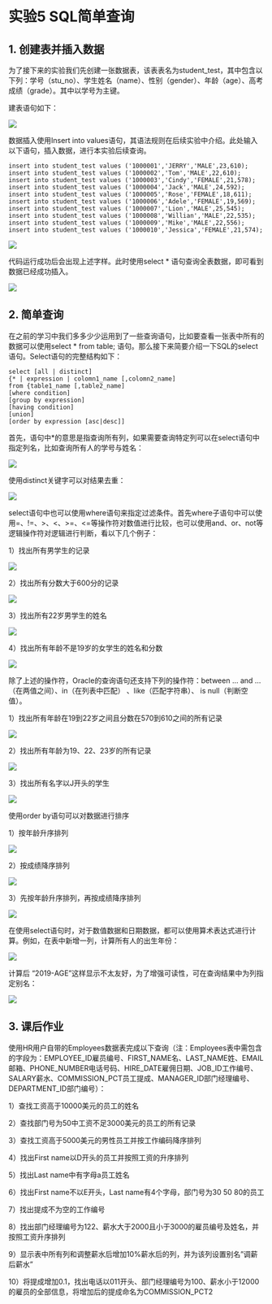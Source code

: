 # 实验5  SQL简单查询

## 1. 创建表并插入数据

为了接下来的实验我们先创建一张数据表，该表表名为student_test，其中包含以下列：学号（stu_no）、学生姓名（name）、性别（gender）、年龄（age）、高考成绩（grade）。其中以学号为主键。

建表语句如下：

![](pic/1.png)

数据插入使用Insert into values语句，其语法规则在后续实验中介绍。此处输入以下语句，插入数据，进行本实验后续查询。

    insert into student_test values ('1000001','JERRY','MALE',23,610);
    insert into student_test values ('1000002','Tom','MALE',22,610);
    insert into student_test values ('1000003','Cindy','FEMALE',21,578);
    insert into student_test values ('1000004','Jack','MALE',24,592);
    insert into student_test values ('1000005','Rose','FEMALE',18,611);
    insert into student_test values ('1000006','Adele','FEMALE',19,569);
    insert into student_test values ('1000007','Lion','MALE',25,545);
    insert into student_test values ('1000008','Willian','MALE',22,535);
    insert into student_test values ('1000009','Mike','MALE',22,556);
    insert into student_test values ('1000010','Jessica','FEMALE',21,574);

![](pic/2.png)

代码运行成功后会出现上述字样。此时使用select * 语句查询全表数据，即可看到数据已经成功插入。

![](pic/3.png)

## 2. 简单查询

在之前的学习中我们多多少少运用到了一些查询语句，比如要查看一张表中所有的数据可以使用select * from table; 语句。那么接下来简要介绍一下SQL的select语句。Select语句的完整结构如下：

    select [all | distinct]
    {* | expression | colomn1_name [,colomn2_name]
    from {table1_name [,table2_name]
    [where condition]
    [group by expression]
    [having condition]
    [union]
    [order by expression [asc|desc]]

首先，语句中*的意思是指查询所有列，如果需要查询特定列可以在select语句中指定列名，比如查询所有人的学号与姓名：

![](pic/4.png)

使用distinct关键字可以对结果去重：

![](pic/5.png)

select语句中也可以使用where语句来指定过滤条件。首先where子语句中可以使用=、!=、>、<、>=、<=等操作符对数值进行比较，也可以使用and、or、not等逻辑操作符对逻辑进行判断，看以下几个例子：

1）找出所有男学生的记录

![](pic/6.png)

2）找出所有分数大于600分的记录

![](pic/7.png)

3）找出所有22岁男学生的姓名

![](pic/8.png)

4）找出所有年龄不是19岁的女学生的姓名和分数

![](pic/9.png)

除了上述的操作符，Oracle的查询语句还支持下列的操作符：between … and … （在两值之间）、in（在列表中匹配） 、like（匹配字符串）、 is null（判断空值）。

1）找出所有年龄在19到22岁之间且分数在570到610之间的所有记录

![](pic/10.png)

2）找出所有年龄为19、22、23岁的所有记录

![](pic/11.png)

3）找出所有名字以J开头的学生

![](pic/12.png)

使用order by语句可以对数据进行排序

1）按年龄升序排列

![](pic/13.png)

2）按成绩降序排列

![](pic/14.png)

3）先按年龄升序排列，再按成绩降序排列

![](pic/15.png)

在使用select语句时，对于数值数据和日期数据，都可以使用算术表达式进行计算。例如，在表中新增一列，计算所有人的出生年份：

![](pic/16.png)

计算后 “2019-AGE”这样显示不太友好，为了增强可读性，可在查询结果中为列指定别名：

![](pic/17.png)

## 3. 课后作业

使用HR用户自带的Employees数据表完成以下查询（注：Employees表中需包含的字段为：EMPLOYEE_ID雇员编号、FIRST_NAME名、LAST_NAME姓、EMAIL邮箱、PHONE_NUMBER电话号码、HIRE_DATE雇佣日期、JOB_ID工作编号、SALARY薪水、COMMISSION_PCT员工提成、MANAGER_ID部门经理编号、DEPARTMENT_ID部门编号）：

1）查找工资高于10000美元的员工的姓名

2）查找部门号为50中工资不足3000美元的员工的所有记录

3）查找工资高于5000美元的男性员工并按工作编码降序排列

4）找出First name以D开头的员工并按照工资的升序排列

5）找出Last name中有字母a员工姓名

6）找出First name不以E开头，Last name有4个字母，部门号为30 50 80的员工

7）找出提成不为空的工作编号

8）找出部门经理编号为122、薪水大于2000且小于3000的雇员编号及姓名，并按照工资升序排列

9）显示表中所有列和调整薪水后增加10%薪水后的列，并为该列设置别名”调薪后薪水”

10）将提成增加0.1，找出电话以011开头、部门经理编号为100、薪水小于12000的雇员的全部信息，将增加后的提成命名为COMMISSION_PCT2